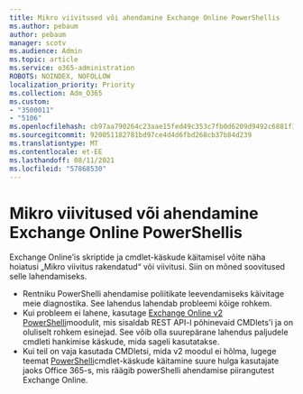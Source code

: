 ```yaml
---
title: Mikro viivitused või ahendamine Exchange Online PowerShellis
ms.author: pebaum
author: pebaum
manager: scotv
ms.audience: Admin
ms.topic: article
ms.service: o365-administration
ROBOTS: NOINDEX, NOFOLLOW
localization_priority: Priority
ms.collection: Adm_O365
ms.custom:
- "3500011"
- "5106"
ms.openlocfilehash: cb97aa790264c23aae15fed49c353c7fb0d6209d9492c6881f1b1091fe80d7b8
ms.sourcegitcommit: 920051182781bd97ce4d4d6fbd268cb37b84d239
ms.translationtype: MT
ms.contentlocale: et-EE
ms.lasthandoff: 08/11/2021
ms.locfileid: "57868530"
---
```

# <a name="micro-delays-or-throttling-in-exchange-online-powershell"></a>Mikro viivitused või ahendamine Exchange Online PowerShellis

Exchange Online’is skriptide ja cmdlet-käskude käitamisel võite näha hoiatusi „Mikro viivitus rakendatud“ või viivitusi. Siin on mõned soovitused selle lahendamiseks.

- Rentniku PowerShelli ahendamise poliitikate leevendamiseks käivitage meie diagnostika. See lahendus lahendab probleemi kõige rohkem.
- Kui probleem ei lahene, kasutage [Exchange Online v2 PowerShelli](https://docs.microsoft.com/powershell/exchange/exchange-online/exchange-online-powershell-v2/exchange-online-powershell-v2?view=exchange-ps&preserve-view=true)moodulit, mis sisaldab REST API-l põhinevaid CMDlets'i ja on oluliselt rohkem esinejad. See võib olla suurepärane lahendus paljudele cmdleti hankimise käskude, mida sageli kasutatakse.
- Kui teil on vaja kasutada CMDletsi, mida v2 moodul ei hõlma, lugege teemat [PowerShelli](https://techcommunity.microsoft.com/t5/exchange-team-blog/updated-running-powershell-cmdlets-for-large-numbers-of-users-in/ba-p/1000628#)cmdlet-käskude käitamine suure hulga kasutajate jaoks Office 365-s, mis räägib powerShelli ahendamise piirangutest Exchange Online.
